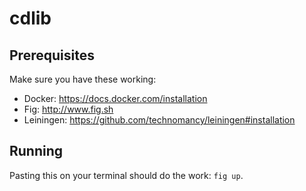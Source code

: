 # cdlib

## Prerequisites

Make sure you have these working:

* Docker: https://docs.docker.com/installation
* Fig: http://www.fig.sh
* Leiningen: https://github.com/technomancy/leiningen#installation

## Running

Pasting this on your terminal should do the work: `fig up`.
